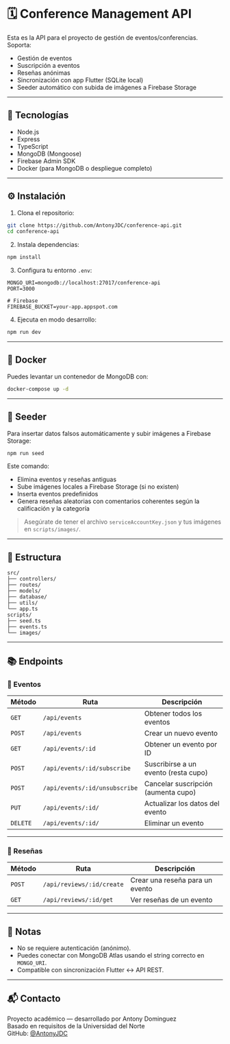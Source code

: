
# 🗓️ Conference Management API

Esta es la API para el proyecto de gestión de eventos/conferencias. Soporta:

- Gestión de eventos
- Suscripción a eventos
- Reseñas anónimas
- Sincronización con app Flutter (SQLite local)
- Seeder automático con subida de imágenes a Firebase Storage

---

## 🚀 Tecnologías

- Node.js
- Express
- TypeScript
- MongoDB (Mongoose)
- Firebase Admin SDK
- Docker (para MongoDB o despliegue completo)

---

## ⚙️ Instalación

1. Clona el repositorio:

```bash
git clone https://github.com/AntonyJDC/conference-api.git
cd conference-api
```

2. Instala dependencias:

```bash
npm install
```

3. Configura tu entorno `.env`:

```env
MONGO_URI=mongodb://localhost:27017/conference-api
PORT=3000

# Firebase
FIREBASE_BUCKET=your-app.appspot.com
```

4. Ejecuta en modo desarrollo:

```bash
npm run dev
```

---

## 🐳 Docker

Puedes levantar un contenedor de MongoDB con:

```bash
docker-compose up -d
```


---

## 🌱 Seeder

Para insertar datos falsos automáticamente y subir imágenes a Firebase Storage:

```bash
npm run seed
```

Este comando:
- Elimina eventos y reseñas antiguas
- Sube imágenes locales a Firebase Storage (si no existen)
- Inserta eventos predefinidos
- Genera reseñas aleatorias con comentarios coherentes según la calificación y la categoría

> Asegúrate de tener el archivo `serviceAccountKey.json` y tus imágenes en `scripts/images/`.

---

## 📁 Estructura

```
src/
├── controllers/
├── routes/
├── models/
├── database/
├── utils/
└── app.ts
scripts/
├── seed.ts
├── events.ts
└── images/
```

---

## 📚 Endpoints

### 📌 Eventos

| Método | Ruta | Descripción |
|--------|------|-------------|
| `GET` | `/api/events` | Obtener todos los eventos |
| `POST` | `/api/events` | Crear un nuevo evento |
| `GET` | `/api/events/:id` | Obtener un evento por ID |
| `POST` | `/api/events/:id/subscribe` | Suscribirse a un evento (resta cupo) |
| `POST` | `/api/events/:id/unsubscribe` | Cancelar suscripción (aumenta cupo) |
| `PUT` | `/api/events/:id/` | Actualizar los datos del evento |
| `DELETE` | `/api/events/:id/` | Eliminar un evento |

---

### 📝 Reseñas

| Método | Ruta | Descripción |
|--------|------|-------------|
| `POST` | `/api/reviews/:id/create` | Crear una reseña para un evento |
| `GET` | `/api/reviews/:id/get` | Ver reseñas de un evento |

---

## 📌 Notas

- No se requiere autenticación (anónimo).
- Puedes conectar con MongoDB Atlas usando el string correcto en `MONGO_URI`.
- Compatible con sincronización Flutter ↔ API REST.

---

## 📬 Contacto

Proyecto académico — desarrollado por Antony Dominguez  
Basado en requisitos de la Universidad del Norte  
GitHub: [@AntonyJDC](https://github.com/AntonyJDC)
